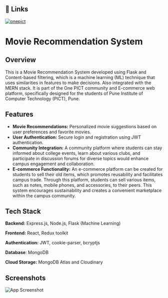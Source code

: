 ## 🔗 Links
[![onepict](https://img.shields.io/badge/One_Pict-1DA1F2?style=for-the-badge&logo=twitter&logoColor=white)](https://one-pict.vercel.app/)
# Movie Recommendation System

Overview
-
This is a Movie Recommendation System developed using Flask and Content-based filtering, which is a machine learning (ML) technique that uses similarities in features to make decisions. Also integrated with the MERN stack. It is part of the One PICT community and E-commerce web platform, specifically designed for the students of Pune Institute of Computer Technology (PICT), Pune.

## Features
- **Movie Recommendations:** Personalized movie suggestions based on user preferences and favorite movies.
- **User Authentication:** Secure login and registration using JWT authentication.
- **Community Integration:** A community platform where students can stay informed about college events, learn about various clubs, and participate in discussion forums for diverse topics would enhance campus engagement and collaboration.
- **E-commerce Functionality:** An e-commerce platform can be created for students to sell their old items, which promotes reusability and facilitates campus trade. Through this platform, students can sell various items, such as notes, mobile phones, and accessories, to their peers. This system encourages sustainability and creates a convenient marketplace within the campus community.


## Tech Stack

**Backend:**  Express.js, Node.js, Flask  (Machine Learning)

**Frontend:** React, Redux toolkit

**Authentication:** JWT, cookie-parser, bcryptjs

**Database**: MongoDB

**Cloud Storage:** MongoDB Atlas and Cloudinary

## Screenshots
![App Screenshot](https://github.com/user-attachments/assets/70e32649-c1a3-409c-979d-2e0ac9de4084")

